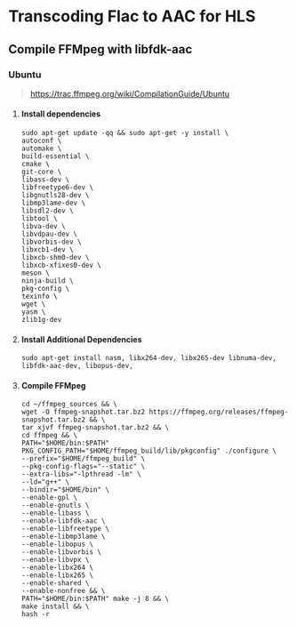 # Transcoding Flac to AAC for HLS

## Compile FFMpeg with libfdk-aac
### Ubuntu
> https://trac.ffmpeg.org/wiki/CompilationGuide/Ubuntu
1. #### Install dependencies  
    ```
    sudo apt-get update -qq && sudo apt-get -y install \
    autoconf \
    automake \
    build-essential \
    cmake \
    git-core \
    libass-dev \
    libfreetype6-dev \
    libgnutls28-dev \
    libmp3lame-dev \
    libsdl2-dev \
    libtool \
    libva-dev \
    libvdpau-dev \
    libvorbis-dev \
    libxcb1-dev \
    libxcb-shm0-dev \
    libxcb-xfixes0-dev \
    meson \
    ninja-build \
    pkg-config \
    texinfo \
    wget \
    yasm \
    zlib1g-dev
    ```
2. #### Install Additional Dependencies  
    ```
    sudo apt-get install nasm, libx264-dev, libx265-dev libnuma-dev, libfdk-aac-dev, libopus-dev, 
    ```

3. #### Compile FFMpeg
    ```
    cd ~/ffmpeg_sources && \
    wget -O ffmpeg-snapshot.tar.bz2 https://ffmpeg.org/releases/ffmpeg-snapshot.tar.bz2 && \
    tar xjvf ffmpeg-snapshot.tar.bz2 && \
    cd ffmpeg && \
    PATH="$HOME/bin:$PATH" PKG_CONFIG_PATH="$HOME/ffmpeg_build/lib/pkgconfig" ./configure \
    --prefix="$HOME/ffmpeg_build" \
    --pkg-config-flags="--static" \
    --extra-libs="-lpthread -lm" \
    --ld="g++" \
    --bindir="$HOME/bin" \
    --enable-gpl \
    --enable-gnutls \
    --enable-libass \
    --enable-libfdk-aac \
    --enable-libfreetype \
    --enable-libmp3lame \
    --enable-libopus \
    --enable-libvorbis \
    --enable-libvpx \
    --enable-libx264 \
    --enable-libx265 \
    --enable-shared \
    --enable-nonfree && \
    PATH="$HOME/bin:$PATH" make -j 8 && \
    make install && \
    hash -r
    ```
```
